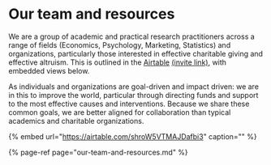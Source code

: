 # Our team and resources

We are a group of academic and practical research practitioners across a range of fields \(Economics, Psychology, Marketing, Statistics\) and organizations, particularly those interested in effective charitable giving and effective altruism. This is outlined in the [Airtable](https://airtable.com/invite/l?inviteId=invrYLQD6MCwj5tzF&inviteToken=756e551c2eb2be11add77811fa080f3ac80c5adc68b402c5dcbbc4a16684b836&utm_source=email) [\(invite link\)](https://airtable.com/invite/l?inviteId=invrYLQD6MCwj5tzF&inviteToken=756e551c2eb2be11add77811fa080f3ac80c5adc68b402c5dcbbc4a16684b836&utm_source=email), with embedded views below.

As individuals and organizations are goal-driven and impact driven: we are in this to improve the world, particular through directing funds and support to the most effective causes and interventions. Because we share these common goals, we are better aligned for collaboration than typical academics and charitable organizations.

{% embed url="https://airtable.com/shroW5VTMAJDafbi3" caption="" %}

{% page-ref page="our-team-and-resources.md" %}

